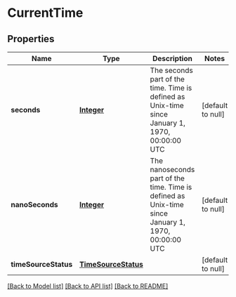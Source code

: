 # CurrentTime
## Properties

Name | Type | Description | Notes
------------ | ------------- | ------------- | -------------
**seconds** | [**Integer**](integer.md) | The seconds part of the time. Time is defined as Unix-time since January 1, 1970, 00:00:00 UTC | [default to null]
**nanoSeconds** | [**Integer**](integer.md) | The nanoseconds part of the time. Time is defined as Unix-time since January 1, 1970, 00:00:00 UTC | [default to null]
**timeSourceStatus** | [**TimeSourceStatus**](TimeSourceStatus.md) |  | [default to null]

[[Back to Model list]](../README.md#documentation-for-models) [[Back to API list]](../README.md#documentation-for-api-endpoints) [[Back to README]](../README.md)

